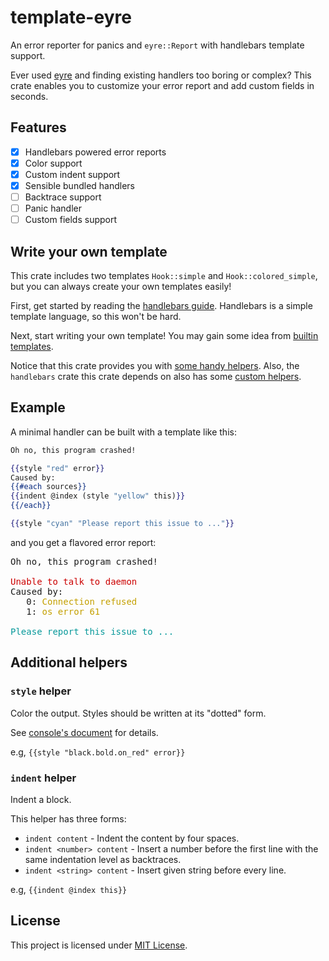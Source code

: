 # template-eyre

An error reporter for panics and `eyre::Report` with handlebars template support.

Ever used [eyre](https://github.com/yaahc/eyre) and finding existing handlers too boring or complex?
This crate enables you to customize your error report and add custom fields
in seconds.

## Features
- [x] Handlebars powered error reports
- [x] Color support
- [x] Custom indent support
- [x] Sensible bundled handlers
- [ ] Backtrace support
- [ ] Panic handler
- [ ] Custom fields support

## Write your own template

This crate includes two templates `Hook::simple` and `Hook::colored_simple`,
but you can always create your own templates easily!

First, get started by reading the [handlebars guide](https://handlebarsjs.com/guide/).
Handlebars is a simple template language, so this won't be hard.

Next, start writing your own template! You may gain some idea from [builtin templates](src/templates.rs).

Notice that this crate provides you with [some handy helpers](#additional-helpers).
Also, the `handlebars` crate this crate depends on also has some [custom helpers](https://docs.rs/handlebars/latest/handlebars/#built-in-helpers).

## Example

A minimal handler can be built with a template like this:

```handlebars
Oh no, this program crashed!

{{style "red" error}}
Caused by:
{{#each sources}}
{{indent @index (style "yellow" this)}}
{{/each}}

{{style "cyan" "Please report this issue to ..."}}
```

and you get a flavored error report:

<pre>
Oh no, this program crashed!

<span style="color: #cc0000">Unable to talk to daemon</span>
Caused by:
   0: <span style="color: #c4a000">Connection refused</span>
   1: <span style="color: #c4a000">os error 61</span>

<span style="color: #06989a">Please report this issue to ...</span>
</pre>

## Additional helpers

### `style` helper

Color the output. Styles should be written at its "dotted" form.
 
See [console's document](https://docs.rs/console/latest/console/struct.Style.html#implementations) for details.

e.g, `{{style "black.bold.on_red" error}}`

### `indent` helper

Indent a block.

This helper has three forms:

- `indent content` - Indent the content by four spaces.
- `indent <number> content` - Insert a number before the first line with the same indentation level as backtraces.
- `indent <string> content` - Insert given string before every line.

e.g, `{{indent @index this}}`

## License
This project is licensed under [MIT License](LICENSE.txt).